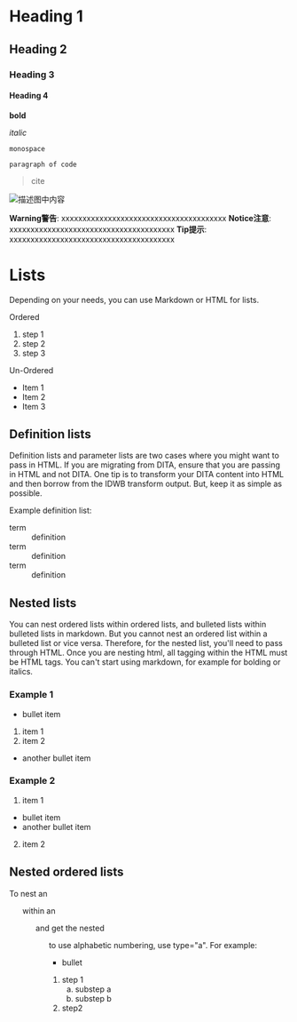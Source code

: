 # Heading 1

## Heading 2

### Heading 3

#### Heading 4

**bold**

_italic_

`monospace`

```
paragraph of code
```

> cite

![描述图中内容](/url/to/image.svg)


**Warning警告**: xxxxxxxxxxxxxxxxxxxxxxxxxxxxxxxxxxxxxxx
**Notice注意**: xxxxxxxxxxxxxxxxxxxxxxxxxxxxxxxxxxxxxxx
**Tip提示**: xxxxxxxxxxxxxxxxxxxxxxxxxxxxxxxxxxxxxxx

# Lists
Depending on your needs, you can use Markdown or HTML for lists.

Ordered
1. step 1
2. step 2
3. step 3

Un-Ordered
- Item 1
- Item 2
- Item 3

## Definition lists
Definition lists and parameter lists are two cases where you might want to pass in HTML. If you are migrating from DITA, ensure that you are passing in HTML and not DITA. One tip is to transform your DITA content into HTML and then borrow from the IDWB transform output. But, keep it as simple as possible.

Example definition list:
<dl>
<dt>term</dt>
<dd>definition</dd>
<dt>term</dt>
<dd>definition</dd>
<dt>term</dt>
<dd>definition</dd>
</dl>


## Nested lists
You can nest ordered lists within ordered lists, and bulleted lists within bulleted lists in markdown. But you cannot nest an ordered list within a bulleted list or vice versa. Therefore, for the nested list, you'll need to pass through HTML. Once you are nesting html, all tagging within the HTML must be HTML tags. You can't start using markdown, for example for bolding or italics.

### Example 1
* bullet item

<ol>
<li>item 1</li>
<li>item 2</li>
</ol>

* another bullet item

### Example 2
1. item 1

<ul>
<li>bullet item</li>
<li>another bullet item</li>
</ul>

2. item 2

## Nested ordered lists
To nest an <ol> within an <ol> and get the nested <ol> to use alphabetic numbering, use type="a".
For example:
* bullet

<ol>
<li>step 1
<ol type="a">
<li>substep a</li>
<li>substep b</li>
</ol>
</li>
<li>step2</li>
</ol>
